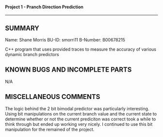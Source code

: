 #### Project 1 - Pranch Direction Prediction

***

## SUMMARY

Name: Shane Morris
BU-ID: smorri11
B-Number: B00678215

C++ program that uses provided traces to measure the
accuracy of various dynamic branch predictors 

## KNOWN BUGS AND INCOMPLETE PARTS
N/A

## MISCELLANEOUS COMMENTS
The logic behind the 2 bit bimodal predictor was particularly interesting. Using bit manipulations on the current branch value and the current state to determine whether or not the current prediciton was correct took a while to think through but ended up working very nicely. I continued to use this bit manipulation for the remained of the project. 
